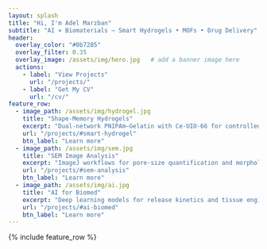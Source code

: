 ```yaml
---
layout: splash
title: "Hi, I'm Adel Marzban"
subtitle: "AI × Biomaterials — Smart Hydrogels • MOFs • Drug Delivery"
header:
  overlay_color: "#0b7285"
  overlay_filter: 0.35
  overlay_image: /assets/img/hero.jpg   # add a banner image here
  actions:
    - label: "View Projects"
      url: "/projects/"
    - label: "Get My CV"
      url: "/cv/"
feature_row:
  - image_path: /assets/img/hydrogel.jpg
    title: "Shape-Memory Hydrogels"
    excerpt: "Dual-network PNIPAm–Gelatin with Ce-UIO-66 for controlled diclofenac release."
    url: "/projects/#smart-hydrogel"
    btn_label: "Learn more"
  - image_path: /assets/img/sem.jpg
    title: "SEM Image Analysis"
    excerpt: "ImageJ workflows for pore-size quantification and morphology metrics."
    url: "/projects/#sem-analysis"
    btn_label: "Learn more"
  - image_path: /assets/img/ai.jpg
    title: "AI for Biomed"
    excerpt: "Deep learning models for release kinetics and tissue engineering data."
    url: "/projects/#ai-biomed"
    btn_label: "Learn more"
---
```


{% include feature_row %}
